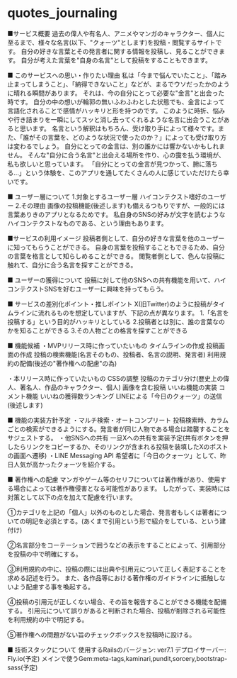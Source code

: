 # quotes_journaling

■サービス概要
  過去の偉人や有名人、アニメやマンガのキャラクター、個人に至るまで、様々な名言(以下、"クォーツ"とします)を投稿・閲覧するサイトです。
  自分の好きな言葉とその発言者に関する情報を投稿し、見ることができます。
  自分が考えた言葉を"自身の名言"として投稿をすることもできます。

■ このサービスへの思い・作りたい理由
  私は「今まで悩んでいたこと」、「踏み止まってしまうこと」、「納得できないこと」などが、まるでウソだったかのように晴れる瞬間があります。
  それは、今の自分にとって必要な"金言"と出会った時です。
  自分の中の想いが輪郭の無いふわふわとした状態でも、金言によって言語化されることで感情がハッキリと形を持つのです。
  このように時折、悩みや行き詰まりを一瞬にしてスッと消し去ってくれるような名言に出会うことがあると思います。
  名言という解釈はもちろん、受け取り手によって様々です。また、「誰がその言葉を、どのような状況で使ったのか？」によっても受け取り方は変わるでしょう。
  自分にとっての金言は、別の誰かには響かないかもしれません。
  そんな"自分に合う名言"と出会える場所を作り、心の靄を払う環境が、私も欲しいと思っています。
  「自分にとっての金言が見つかって、腑に落ちる…」という体験を、このアプリを通してたくさんの人に感じていただけたら幸いです。

■ ユーザー層について
  1.対象とするユーザー層
    ハイコンテクスト嗜好のユーザー
  2.その理由
    画像の投稿機能(後述します)も備えるつもりですが、一般的には言葉ありきのアプリとなるためです。
    私自身のSNSの好みが文字を読むようなハイコンテクストなものである、という理由もあります。

■サービスの利用イメージ
  投稿者側として、自分の好きな言葉を他のユーザーに知ってもらうことができる。
  自身の言葉を投稿することもできるため、自分の言葉を格言として知らしめることができる。
  閲覧者側として、色んな投稿に触れて、自分に合う名言を探すことができる。

■ ユーザーの獲得について
  投稿に対して他のSNSへの共有機能を用いて、ハイコンテクストSNSを好むユーザーに興味を持ってもらう。

■ サービスの差別化ポイント・推しポイント
  X(旧Twitter)のように投稿がタイムラインに流れるものを想定していますが、下記の点が異なります。
    1.「名言を投稿する」という目的がハッキリとしている
    2.投稿者とは別に、誰の言葉なのかを知ることができる
    3.その人物ごとの格言を探すことができる

■ 機能候補
  ・MVPリリース時に作っていたいもの
    タイムラインの作成
    投稿画面の作成
    投稿の検索機能(名言そのもの、投稿者、名言の説明、発言者)
    利用規約の配備(後述の"著作権への配慮"の為)

  ・本リリース時に作っていたいもの
    CSSの調整
    投稿のカテゴリ分け(歴史上の偉人、著名人、作品のキャラクター、個人)
    画像を含む投稿
    いいね機能の実装
    コメント機能
    いいねの獲得数ランキング
    LINEによる「今日のクォーツ」の送信(後述します)

■ 機能の実装方針予定
  ・マルチ検索・オートコンプリート
    投稿検索時、カラムごとの検索ができるようにする。発言者が同じ人物である場合は踏襲することをサジェストする。
  ・他SNSへの共有
    一旦Xへの共有を実装予定(共有ボタンを押したらリンクをコピーするか、そのリンクが含まれる投稿を装填したXのポストの画面へ遷移)
  ・LINE Messaging API
    希望者に「今日のクォーツ」として、昨日人気が高かったクォーツを紹介する。

■ 著作権への配慮
  マンガやゲーム等のセリフについては著作権があり、使用する場合によっては著作権侵害となる可能性があります。
  したがって、実装時には対策として以下の点を加えて配慮を行います。

  ①カテゴリを上記の「個人」以外のものとした場合、発言者もしくは著者についての明記を必須とする。(あくまで引用という形で紹介をしている、という建付け)

  ②名言部分をコーテーションで囲うなどの表示をすることによって、引用部分を投稿の中で明確にする。

  ③利用規約の中に、投稿の際には出典や引用元について正しく表記することを求める記述を行う。
  また、各作品等における著作権のガイドラインに抵触しないよう配慮する事を喚起する。

  ④投稿の引用元が正しくない場合、その旨を報告することができる機能を配備する。
  引用元について誤りがあると判断された場合、投稿が削除される可能性を利用規約の中で明記する。

  ⑤著作権への問題がない旨のチェックボックスを投稿時に設ける。

■ 技術スタックについて
  使用するRailsのバージョン: ver7.1
  デプロイサーバー: Fly.io(予定)
  メインで使うGem:meta-tags,kaminari,pundit,sorcery,bootstrap-sass(予定)